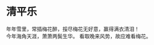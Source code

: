 <h1>清平乐</h1>
<hr1/>
<p>
年年雪里，常插梅花醉，挼尽梅花无好意，赢得满衣清泪！<br/>
今年海角天涯，萧萧两鬓生华。<br1/>
看取晚来风势，故应难看梅花。<br/>
</p>
